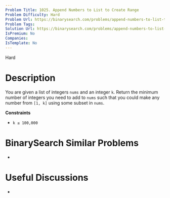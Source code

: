 ```yaml
---
Problem Title: 1025. Append Numbers to List to Create Range
Problem Difficulty: Hard
Problem Url: https://binarysearch.com/problems/append-numbers-to-list-to-create-range/
Problem Tags: 
Solution Url: https://binarysearch.com/problems/append-numbers-to-list-to-create-range/solutions/
IsPremium: No
Companies: 
IsTemplate: No
---
```


<span style="color: ;">Hard</span>

# Description

You are given a list of integers `nums` and an integer `k`. Return the minimum number of integers you need to add to `nums` such that you could make any number from `[1, k]` using some subset in `nums`.

**Constraints**
- `k ≤ 100,000`

# BinarySearch Similar Problems

- []()

# Useful Discussions

- []()

